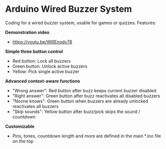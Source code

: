 # Arduino Wired Buzzer System

Coding for a wired buzzer system, usable for games or quizzes. Features:

**Demonstration video**
* https://youtu.be/WlllEnodv78

**Simple three button control**
* Red button: Lock all buzzers
* Green button: Unlock active buzzers
* Yellow: Pick single active buzzer

**Advanced context-aware functions**
* "Wrong answer": Red button after buzz keeps current buzzer disabled
* "Right answer": Green button after buzz reactivates all disabled buzzers
* "Noone knows": Green button when buzzers are already unlocked reactivates all buzzers
* "Skip sounds": Yellow button after buzz/pick skips the sound / countdown

**Customizable**
* Pins, tones, countdown length and more are defined in the main *.ino file on the top
